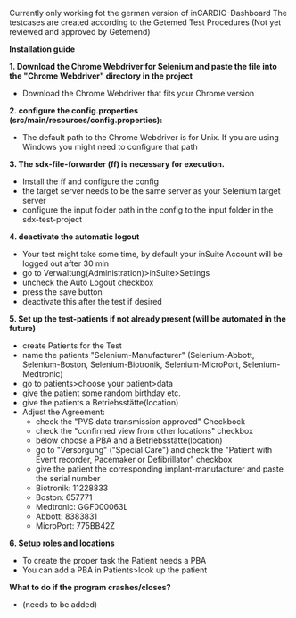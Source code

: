 Currently only working fot the german version of inCARDIO-Dashboard
The testcases are created according to the Getemed Test Procedures (Not yet reviewed and approved by Getemend)

**Installation guide**

**1. Download the Chrome Webdriver for Selenium and paste the file into the "Chrome Webdriver" directory in the project**
- Download the Chrome Webdriver that fits your Chrome version


**2. configure the config.properties (src/main/resources/config.properties):**
- The default path to the Chrome Webdriver is for Unix. If you are using Windows you might need to configure that path 


**3. The sdx-file-forwarder (ff) is necessary for execution.**
- Install the ff and configure the config
- the target server needs to be the same server as your Selenium target server 
- configure the input folder path in the config to the input folder in the sdx-test-project

**4. deactivate the automatic logout**
- Your test might take some time, by default your inSuite Account will be logged out after 30 min
- go to Verwaltung(Administration)>inSuite>Settings
- uncheck the Auto Logout checkbox
- press the save button
- deactivate this after the test if desired

**5. Set up the test-patients if not already present (will be automated in the future)**
- create Patients for the Test 
- name the patients "Selenium-Manufacturer" (Selenium-Abbott, Selenium-Boston, Selenium-Biotronik, Selenium-MicroPort, Selenium-Medtronic)
- go to patients>choose your patient>data
- give the patient some random birthday etc.
- give the patients a Betriebsstätte(location)
- Adjust the Agreement: 
  - check the "PVS data transmission approved" Checkbock
  - check the "confirmed view from other locations" checkbox
  - below choose a PBA and a Betriebsstätte(location)
  - go to "Versorgung" ("Special Care") and check the "Patient with Event recorder, Pacemaker or Defibrillator" checkbox
  - give the patient the corresponding implant-manufacturer and paste the serial number 
  - Biotronik: 11228833
  - Boston: 657771
  - Medtronic: GGF000063L
  - Abbott: 8383831
  - MicroPort: 775BB42Z

**6. Setup roles and locations**
- To create the proper task the Patient needs a PBA
- You can add a PBA in Patients>look up the patient

**What to do if the program crashes/closes?**
- (needs to be added)
